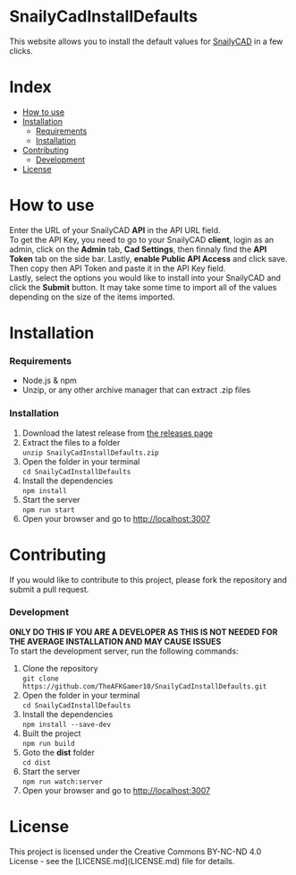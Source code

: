 # SnailyCadInstallDefaults

This website allows you to install the default values for [SnailyCAD](https://snailycad.org/) in a few clicks.

# Index

-   [How to use](#how-to-use)
-   [Installation](#installation)
    -   [Requirements](#requirements)
    -   [Installation](#installing)
-   [Contributing](#contributing)
    -   [Development](#development)
-   [License](#license)

<h1 id="how-to-use">How to use</h1>
Enter the URL of your SnailyCAD <b>API</b> in the API URL field.<br />
To get the API Key, you need to go to your SnailyCAD <b>client</b>, login as an admin, click on the <b>Admin</b> tab, <b>Cad Settings</b>, then finnaly find the <b>API Token</b> tab on the side bar. Lastly, <b>enable Public API Access</b> and click save. Then copy then API Token and paste it in the API Key field.<br />
Lastly, select the options you would like to install into your SnailyCAD and click the <b>Submit</b> button. It may take some time to import all of the values depending on the size of the items imported.

<h1 id="installation">Installation</h1>
<h3 id="requirements">Requirements</h3>
<ul>
    <li>Node.js & npm</li>
    <li>Unzip, or any other archive manager that can extract .zip files</li>
</ul>
<h3 id="installing">Installation</h3>
<ol>
  <li>Download the latest release from <a href="https://github.com/TheAFKGamer10/SnailyCadInstallDefaults/releases">the releases page</a></li>
    <li>Extract the files to a folder<br />
        <code>unzip SnailyCadInstallDefaults.zip</code></li>
    <li>Open the folder in your terminal<br />
        <code>cd SnailyCadInstallDefaults</code></li>
    <li>Install the dependencies<br />
        <code>npm install</code></li>
    <li>Start the server<br />
        <code>npm run start</code></li>
    <li>Open your browser and go to <a href="http://localhost:3007">http://localhost:3007</a></li>
</ol>

<h1 id="contributing">Contributing</h1>
If you would like to contribute to this project, please fork the repository and submit a pull request.
<h3 id="development">Development</h3>
<b>ONLY DO THIS IF YOU ARE A DEVELOPER AS THIS IS NOT NEEDED FOR THE AVERAGE INSTALLATION AND MAY CAUSE ISSUES</b><br />
To start the development server, run the following commands:
<ol>
    <li>Clone the repository<br />
        <code>git clone https://github.com/TheAFKGamer10/SnailyCadInstallDefaults.git</code></li>
    <li>Open the folder in your terminal<br />
        <code>cd SnailyCadInstallDefaults</code></li>
    <li>Install the dependencies<br />
        <code>npm install --save-dev</code></li>
    <li>Built the project<br />
        <code>npm run build</code></li>
        <li>Goto the <b>dist</b> folder<br />
        <code>cd dist</code></li>
    <li>Start the server<br />
        <code>npm run watch:server</code></li>
    <li>Open your browser and go to <a href="http://localhost:3007">http://localhost:3007</a></li>
</ol>

<h1 id="license">License</h1>
This project is licensed under the Creative Commons BY-NC-ND 4.0 License - see the [LICENSE.md](LICENSE.md) file for details.